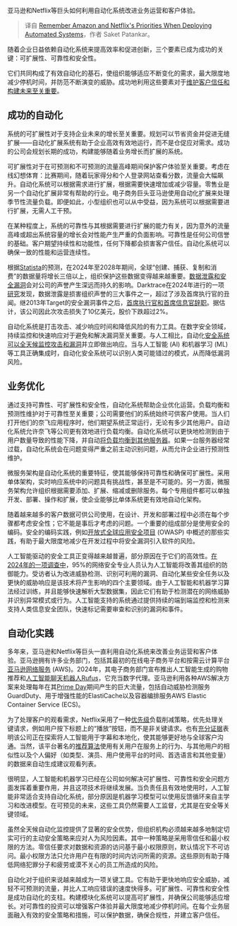 
<!--
title: 记住亚马逊和Netflix部署自动化系统时的优先级
cover: https://cdn.thenewstack.io/media/2025/01/04b181af-l-ch-s3jgtj91pio-unsplash-1-scaled.jpg
-->

亚马逊和Netflix等巨头如何利用自动化系统改进业务运营和客户体验。

> 译自 [Remember Amazon and Netflix's Priorities When Deploying Automated Systems](https://thenewstack.io/amazon-netlfix-automated-systems/)，作者 Saket Patankar。


随着企业日益依赖自动化系统来提高效率和促进创新，三个要素已成为成功的关键：可扩展性、可靠性和安全性。

它们共同构成了有效自动化的基石，使组织能够适应不断变化的需求，最大限度地减少停机时间，并防范不断演变的威胁。成功地利用这些要素对于[维护客户信任和构建未来至关重要](https://thenewstack.io/model-server-the-critical-building-block-of-mlops/)。

## 成功的自动化

系统的可扩展性对于支持企业未来的增长至关重要。规划可以节省资金并促进无缝扩展——自动化扩展系统有助于企业高效有效地运行，而不是仓促应对需求。成功的公司会规划长期的成功，构建能够随着业务增长而扩展的系统。

可扩展性对于在可预测和不可预测的流量高峰期间保护客户体验至关重要。考虑在线幻想体育：比赛期间，随着玩家得分和个人登录网站查看分数，流量会大幅飙升。自动化系统可以根据需求进行扩展，根据需要快速增加或减少容量。零售业是另一个自动化扩展非常有帮助的行业。电子商务巨头亚马逊使用自动化扩展来处理季节性流量负载。即便如此，小型组织也可以从中受益，因为系统可以根据需要进行扩展，无需人工干预。

在某种程度上，系统的可靠性与其根据需要进行扩展的能力有关，因为意外的流量高峰或超出系统容量的增长会对性能产生严重的负面影响。可靠性是任何公司信誉的基础。客户期望持续性和功能性，任何下降都会损害客户信任。自动化系统可以确保一致的性能和运营连续性。

根据[Statista](https://www.statista.com/statistics/871513/worldwide-data-created/#statisticContainer)的预测，在2024年至2028年期间，全球“创建、捕获、复制和消费”的数据量将增长三倍以上，组织保护这些数据变得越来越重要。[数据泄露和安全漏洞](https://thenewstack.io/container-security-a-troubling-tale-but-hope-on-the-horizon/)会对公司的声誉产生深远而持久的影响。Darktrace在2024年进行的一项[研究](https://cdn.prod.website-files.com/626ff4d25aca2edf4325ff97/6616ac89caf4b6d08d22c3d6_State%20of%20AI%20in%20Cyber%20Security.pdf)发现，数据泄露是损害组织声誉的三大事件之一，超过了涉及首席执行官的丑闻。继2013年Target的安全漏洞事件之后，[首席执行官和首席信息官辞职](https://www.sipa.columbia.edu/sites/default/files/2022-11/Target%20Final.pdf)。据估计，该公司因此次攻击损失了10亿美元，股价下跌超过2%。

自动化系统是打击攻击、减少响应时间和降低风险的有力工具。在数字安全领域，持续监控和快速响应对于避免和解决漏洞至关重要。与人工相比，自动化[安全系统可以全天候监控攻击和漏洞](https://thenewstack.io/root-out-vulnerabilities-in-github-as-you-merge-code-changes/)并立即做出响应。当与人工智能 (AI) 和机器学习 (ML) 等工具正确集成时，自动化安全系统可以识别人类可能错过的模式，从而降低漏洞风险。

## 业务优化

通过支持可靠性、可扩展性和安全性，自动化系统帮助企业优化运营。负载均衡和预测性维护对于可靠性至关重要；公司需要他们的系统始终可供客户使用。当人们打开他们的奈飞应用程序时，他们期望系统正常运行，无论有多少其他用户。自动化系统允许奈飞等公司更有效地进行负载均衡。自动化系统可以更快地检测到由于用户数量导致的性能下降，并自动[将负载均衡到其他服务器](https://thenewstack.io/how-saas-based-global-server-load-balancing-eases-it-burden/)。如果一台服务器经常过载，自动化系统会在问题变得严重之前主动识别问题，从而允许企业进行预测性维护。

微服务架构是自动化系统的重要特征，使其能够保持可靠性和确保可扩展性。采用单体架构，实时响应系统中的问题具有挑战性，甚至是不可能的。另一方面，微服务架构允许组织根据需要添加、扩展、缩减或删除服务。每个专用组件都可以单独开发、部署、操作和扩展，使企业能够比单体系统更有效地自动化架构。


随着越来越多的客户数据可供公司使用，在设计、开发和部署过程中必须在每个步骤都考虑安全性；它不能是事后才考虑的问题。一个重要的组成部分是使用安全的编码。安全的编码实践，例如[开放式全球应用安全项目](https://owasp.org/www-project-developer-guide/draft/appendices/implementation_dos_donts/secure_coding/) (OWASP) 中概述的那些实践，有助于最大限度地减少在开发过程中将安全漏洞引入软件的风险。

人工智能驱动的安全工具正变得越来越普遍，部分原因在于它们的高效性。[在2024年的一项调查中](https://cdn.prod.website-files.com/626ff4d25aca2edf4325ff97/6616ac89caf4b6d08d22c3d6_State%20of%20AI%20in%20Cyber%20Security.pdf)，95%的网络安全专业人员认为人工智能将改善其组织的防御能力。受访者认为改进威胁检测、识别可利用的漏洞、自动化某些安全任务以及更快的威胁响应是该技术将产生影响的四个主要领域。由于人工智能和机器学习算法经过训练，并且能够快速解析大型数据集，因此它们有助于检测潜在的网络威胁并识别异常模式或行为。人工智能支持的系统通过提供持续的端到端监控和检测来支持人类信息安全团队，快速标记需要审查和识别的漏洞和事件。

## 自动化实践

多年来，亚马逊和Netflix等巨头一直利用自动化系统来改善业务运营和客户体验。亚马逊拥有许多业务部门，包括其最初的在线电子商务平台和按需云计算平台[亚马逊网络服务](https://aws.amazon.com/?utm_content=inline+mention) (AWS)。2024年，其电子商务部门宣布推出人工智能生成的购物推荐和[人工智能聊天机器人Rufus](https://www.wired.com/story/amazon-ai-agents-shopping-guides-rufus/)，它充当数字代理。亚马逊利用各种AWS解决方案来处理每年在其[Prime Day](https://aws.amazon.com/blogs/aws/how-aws-powered-prime-day-2024-for-record-breaking-sales/)期间产生的巨大流量，包括自动威胁检测服务GuardDuty、用于增强性能的ElastiCache以及容器编排服务AWS Elastic Container Service (ECS)。


为了处理客户的观看需求，Netflix采用了一种[优先级](https://netflixtechblog.com/enhancing-netflix-reliability-with-service-level-prioritized-load-shedding-e735e6ce8f7d)负载削减策略，优先处理关键请求，例如用户按下标题上的“播放”按钮，而不是非关键请求。也有[充分证据](https://www.lowpass.cc/p/netflix-ai-platform-genai-llm-hiring)表明该公司正在探索将人工智能用于字幕和本地化，使其能够更好地与全球客户沟通。当然，该平台著名的[推荐算法](https://help.netflix.com/en/node/100639)使用有关用户在服务上的行为、与其他用户的相似性以及个人偏好（如类型、演员、用户使用平台的时间、首选语言和其他变量）的数据来自动生成建议观看列表。


很明显，人工智能和机器学习已经在公司如何解决可扩展性、可靠性和安全问题方面发挥着重要作用，并且这项技术将继续发展。当负责任且有效地使用时，人工智能非常适合支持自动化系统，部分原因是机器学习模型可以使用反馈循环来自主学习和改进模型。在可预见的未来，这些工具仍然需要人工监督，尤其是在安全等关键领域。

虽然全天候自动化监控提供了显著的安全优势，但组织机构必须越来越多地制定切实可行的主动安全策略来应对人为风险因素。其中一种策略是采用零信任和最小权限的方法。零信任要求对数据和资源的访问基于最小权限原则，默认情况下不可访问。最小权限方法只允许用户在有限的时间内访问所需的资源。这些原则有助于降低网络犯罪分子和疲劳或漠不关心的员工所造成的风险。

自动化对于组织来说越来越成为一项关键工具。它有助于更快地响应安全威胁，减轻不可预测的流量，并比人工响应错误的速度快得多。可扩展性、可靠性和安全性是成功自动化的支柱。构建模块化系统可以提高可扩展性，并确保公司能够适应增长。对可靠性的投资可以增强客户体验并最大限度地减少停机时间。在每个业务层面融入有效的安全策略和措施，可以保护数据，确保合规性，并建立客户信任。

